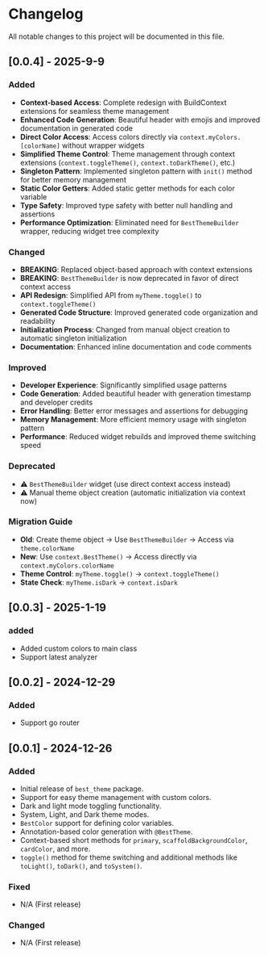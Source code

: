 # Changelog

All notable changes to this project will be documented in this file.

## [0.0.4] - 2025-9-9
### Added
-  **Context-based Access**: Complete redesign with BuildContext extensions for seamless theme management
-  **Enhanced Code Generation**: Beautiful header with emojis and improved documentation in generated code
- **Direct Color Access**: Access colors directly via `context.myColors.[colorName]` without wrapper widgets
- **Simplified Theme Control**: Theme management through context extensions (`context.toggleTheme()`, `context.toDarkTheme()`, etc.)
- **Singleton Pattern**: Implemented singleton pattern with `init()` method for better memory management
- **Static Color Getters**: Added static getter methods for each color variable
- **Type Safety**: Improved type safety with better null handling and assertions
- **Performance Optimization**: Eliminated need for `BestThemeBuilder` wrapper, reducing widget tree complexity

### Changed
- **BREAKING**: Replaced object-based approach with context extensions
-  **BREAKING**: `BestThemeBuilder` is now deprecated in favor of direct context access
-  **API Redesign**: Simplified API from `myTheme.toggle()` to `context.toggleTheme()`
-  **Generated Code Structure**: Improved generated code organization and readability
-  **Initialization Process**: Changed from manual object creation to automatic singleton initialization
-  **Documentation**: Enhanced inline documentation and code comments

### Improved
-  **Developer Experience**: Significantly simplified usage patterns
-  **Code Generation**: Added beautiful header with generation timestamp and developer credits
-  **Error Handling**: Better error messages and assertions for debugging
-  **Memory Management**: More efficient memory usage with singleton pattern
-  **Performance**: Reduced widget rebuilds and improved theme switching speed

### Deprecated
- ⚠️ `BestThemeBuilder` widget (use direct context access instead)
- ⚠️ Manual theme object creation (automatic initialization via context now)

### Migration Guide
- **Old**: Create theme object → Use `BestThemeBuilder` → Access via `theme.colorName`
- **New**: Use `context.BestTheme()` → Access directly via `context.myColors.colorName`
- **Theme Control**: `myTheme.toggle()` → `context.toggleTheme()`
- **State Check**: `myTheme.isDark` → `context.isDark`

## [0.0.3] - 2025-1-19
### added
- Added custom colors to main class
- Support latest analyzer

## [0.0.2] - 2024-12-29
### Added
- Support go router

## [0.0.1] - 2024-12-26
### Added
- Initial release of `best_theme` package.
- Support for easy theme management with custom colors.
- Dark and light mode toggling functionality.
- System, Light, and Dark theme modes.
- `BestColor` support for defining color variables.
- Annotation-based color generation with `@BestTheme`.
- Context-based short methods for `primary`, `scaffoldBackgroundColor`, `cardColor`, and more.
- `toggle()` method for theme switching and additional methods like `toLight()`, `toDark()`, and `toSystem()`.

### Fixed
- N/A (First release)

### Changed
- N/A (First release)
